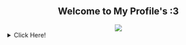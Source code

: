 <h2 align="center"><b>Welcome to My Profile's :3</b></h2>

<a>
  <div align="center"><img src="https://lanyard.cnrad.dev/api/864830171635122198"></div>
</a>

<details>
  <summary>Click Here!</summary>
</details>
